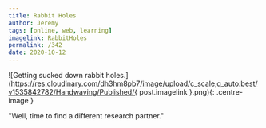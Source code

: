 ```yaml
---
title: Rabbit Holes
author: Jeremy
tags: [online, web, learning]
imagelink: RabbitHoles
permalink: /342
date: 2020-10-12
---
```


![Getting sucked down rabbit holes.](https://res.cloudinary.com/dh3hm8pb7/image/upload/c_scale,q_auto:best/v1535842782/Handwaving/Published/{ post.imagelink }.png){: .centre-image }

"Well, time to find a different research partner."

